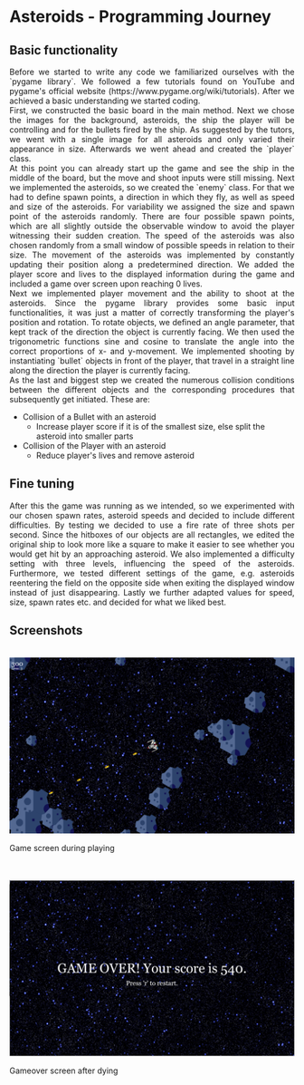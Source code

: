 # Asteroids - Programming Journey



## Basic functionality
<p align="justify"> 
Before we started to write any code we familiarized ourselves with the `pygame library`. We followed a few tutorials found on YouTube and pygame's official website (https://www.pygame.org/wiki/tutorials). After we achieved a basic understanding we started coding.  </br>
First, we constructed the basic board in the main method. Next we chose the images for the background, asteroids, the ship the player will be controlling and for the bullets fired by the ship. As suggested by the tutors, we went with a single image for all asteroids and only varied their appearance in size. Afterwards we went ahead and created the `player` class.  </br>
At this point you can already start up the game and see the ship in the middle of the board, but the move and shoot inputs were still missing. Next we implemented the asteroids, so we created the `enemy` class. For that we had to define spawn points, a direction in which they fly, as well as speed and size of the asteroids. For variability we assigned the size and spawn point of the asteroids randomly. There are four possible spawn points, which are all slightly outside the observable window to avoid the player witnessing their sudden creation. The speed of the asteroids was also chosen randomly from a small window of possible speeds in relation to their size. The movement of the asteroids was implemented by constantly updating their position along a predetermined direction. We added the player score and lives to the displayed information during the game and included a game over screen upon reaching 0 lives.  </br>
Next we implemented player movement and the ability to shoot at the asteroids. Since the pygame library provides some basic input functionalities, it was just a matter of correctly transforming the player's position and rotation. To rotate objects, we defined an angle parameter, that kept track of the direction the object is currently facing. We then used the trigonometric functions sine and cosine to translate the angle into the correct proportions of x- and y-movement. We implemented shooting by instantiating `bullet` objects in front of the player, that travel in a straight line along the direction the player is currently facing.  </br>
As the last and biggest step we created the numerous collision conditions between the different objects and the corresponding procedures that subsequently get initiated. These are: 

</br>

- Collision of a Bullet with an asteroid
  + Increase player score if it is of the smallest size, else split the asteroid into smaller parts
- Collision of the Player with an asteroid
  + Reduce player's lives and remove asteroid

</p>


## Fine tuning
<p align="justify">
After this the game was running as we intended, so we experimented with our chosen spawn rates, asteroid speeds and decided to include different difficulties. By testing we decided to use a fire rate of three shots per second. Since the hitboxes of our objects are all rectangles, we edited the original ship to look more like a square to make it easier to see whether you would get hit by an approaching asteroid. We also implemented a difficulty setting with three levels, influencing the speed of the asteroids. Furthermore, we tested different settings of the game, e.g. asteroids reentering the field on the opposite side when exiting the displayed window instead of just disappearing. Lastly we further adapted values for speed, size, spawn rates etc. and decided for what we liked best.

</p>

## Screenshots  

</br>

<img src="images/Asteroids_Game.png" width="600"/>  

Game screen during playing

</br>
</br>


<img src="images/Asteroids_Gameover.png" width="600"/>  


Gameover screen after dying

















